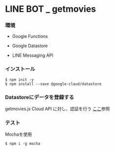 # LINE BOT _ getmovies

### 環境
- Google Functions

- Google Datastore

- LINE Messaging API


### インストール
```
$ npm init -y
$ npm install --save @google-cloud/datastore

```

### Datastoreにデータを登録する
getmovies.js
Cloud API に対し、認証を行う
[ここ](https://cloud.google.com/docs/authentication/getting-started?hl=ja)参照

### テスト
Mochaを使用
```
$ npm i -g mocha
```